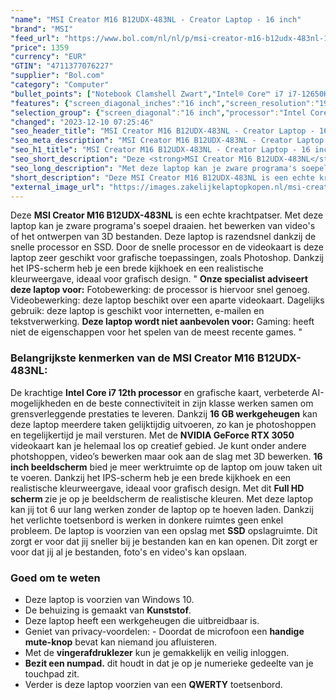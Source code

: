 ```yaml
---
"name": "MSI Creator M16 B12UDX-483NL - Creator Laptop - 16 inch"
"brand": "MSI"
"feed_url": "https://www.bol.com/nl/nl/p/msi-creator-m16-b12udx-483nl-16-fhd-144hz-i7-12650h-3050-16gb-1tb/9300000145270427"
"price": 1359
"currency": "EUR"
"GTIN": "4711377076227"
"supplier": "Bol.com"
"category": "Computer"
"bullet_points": ["Notebook Clamshell Zwart","Intel® Core™ i7 i7-12650H","40,6 cm (16\") Full HD 1920 x 1080 Pixels 16:10","16 GB DDR5-SDRAM 4800 MHz","1 TB SSD","NVIDIA GeForce RTX 3050 6 GB Intel® UHD Graphics","Wi-Fi 6 (802.11ax) Ethernet LAN 10,100,1000 Mbit/s Bluetooth 5.2","53,5 Wh 180 W","Windows 11 Home"]
"features": {"screen_diagonal_inches":"16 inch","screen_resolution":"1920 x 1080 Pixels","processor_family":"Intel® Core™ i7","memory_size":"16 GB","memory_type":"DDR5-SDRAM","total_storage_space":"1 TB","graphics_card":"NVIDIA GeForce RTX 3050","graphics_memory_size":"6 GB","operating_system":"Windows 11 Home","battery_capacity":"53,5 Wh","width":"359 mm","depth":"259 mm","height":"23,9 mm","weight":"2,26 kg","purpose_laptop":"Creative"}
"selection_group": {"screen_diagonal":"16 inch","processor":"Intel Core i7","changed_price_past_3_days":false,"product_family":"Creator"}
"changed": "2023-12-10 07:25:46"
"seo_header_title": "MSI Creator M16 B12UDX-483NL - Creator Laptop - 16 inch"
"seo_meta_description": "MSI Creator M16 B12UDX-483NL - Creator Laptop - 16 inch"
"seo_h1_title": "MSI Creator M16 B12UDX-483NL - Creator Laptop - 16 inch"
"seo_short_description": "Deze <strong>MSI Creator M16 B12UDX-483NL</strong> is een echte krachtpatser."
"seo_long_description": "Met deze laptop kan je zware programa's soepel draaien. het bewerken van video's of het ontwerpen van 3D bestanden. Deze laptop is razendsnel dankzij de snelle processor en SSD. Door de snelle processor en de videokaart is deze laptop zeer geschikt voor grafische toepassingen, zoals Photoshop. Dankzij het IPS-scherm heb je een brede kijkhoek en een realistische kleurweergave, ideaal voor grafisch design. \" <strong>Onze specialist adviseert deze laptop voor:</strong> Fotobewerking: de processor is hiervoor snel genoeg.  Videobewerking: deze laptop beschikt over een aparte videokaart.  Dagelijks gebruik: deze laptop is geschikt voor internetten, e-mailen en tekstverwerking. <strong>Deze laptop wordt niet aanbevolen voor:</strong> Gaming: heeft niet de eigenschappen voor het spelen van de meest recente games. \" <h3>Belangrijkste kenmerken van de MSI Creator M16 B12UDX-483NL:</h3> De krachtige <strong> Intel Core i7 12th processor</strong> en grafische kaart, verbeterde AI-mogelijkheden en de beste connectiviteit in zijn klasse werken samen om grensverleggende prestaties te leveren. Dankzij <strong>16 GB werkgeheugen</strong> kan deze laptop meerdere taken gelijktijdig uitvoeren, zo kan je photoshoppen en tegelijkertijd je mail versturen. Met de <strong> NVIDIA GeForce RTX 3050</strong> videokaart kan je helemaal los op creatief gebied. Je kunt onder andere photshoppen, video’s bewerken maar ook aan de slag met 3D bewerken. <strong>16 inch beeldscherm</strong> bied je meer werktruimte op de laptop om jouw taken uit te voeren. Dankzij het IPS-scherm heb je een brede kijkhoek en een realistische kleurweergave, ideaal voor grafisch design. Met dit <strong> Full HD scherm </strong>zie je op je beeldscherm de realistische kleuren. Met deze laptop kan jij tot 6 uur lang werken zonder de laptop op te hoeven laden. Dankzij het verlichte toetsenbord is werken in donkere ruimtes geen enkel probleem. De laptop is voorzien van een opslag met <strong>SSD</strong> opslagruimte. Dit zorgt er voor dat jij sneller bij je bestanden kan en kan openen. Dit zorgt er voor dat jij al je bestanden, foto's en video's kan opslaan. <h3>Goed om te weten</h3> <ul> <li>Deze laptop is voorzien van Windows 10. </li> <li>De behuizing is gemaakt van <strong>Kunststof</strong>. </li> <li>Deze laptop heeft een werkgeheugen die uitbreidbaar is. </li> <li>Geniet van privacy-voordelen: - Doordat de microfoon een <strong>handige mute-knop</strong> bevat kan niemand jou afluisteren. </li> <li>Met de <strong>vingerafdruklezer</strong> kun je gemakkelijk en veilig inloggen. </li> <li><strong>Bezit een numpad. </strong> dit houdt in dat je op je numerieke gedeelte van je touchpad zit. </li> <li>Verder is deze laptop voorzien van een <strong>QWERTY</strong> toetsenbord. </li> </ul>"
"short_description": "Deze MSI Creator M16 B12UDX-483NL is een echte krachtpatser. Met deze laptop kan je zware programa's soepel draaien. het bewerken van video's of het ontwerpen van 3D bestanden. Deze laptop is razendsnel dankzij de snelle processor en SSD. Door de snelle processor en de videokaart is deze laptop zeer geschikt voor grafische toepassingen, zoals Photoshop. Dankzij het IPS-scherm heb je een brede kijkhoek en een realistische kleurweergave, ideaal voor grafisch design. \" Onze specialist adviseert deze laptop voor: Fotobewerking: de processor is hiervoor snel genoeg. Videobewerking: deze laptop beschikt over een aparte videokaart. Dagelijks gebruik: deze laptop is geschikt voor internetten, e-mailen en tekstverwerking. Deze laptop wordt niet aanbevolen voor: Gaming: heeft niet de eigenschappen voor het spelen van de meest recente games. \" Belangrijkste kenmerken van de MSI Creator M16 B12UDX-483NL: De krachtige Intel Core i7 12th processor en grafische kaart, verbeterde AI-mogelijkheden en de beste connectiviteit in zijn klasse werken samen om grensverleggende prestaties te leveren. Dankzij 16 GB werkgeheugen kan deze laptop meerdere taken gelijktijdig uitvoeren, zo kan je photoshoppen en tegelijkertijd je mail versturen. Met de NVIDIA GeForce RTX 3050 videokaart kan je helemaal los op creatief gebied. Je kunt onder andere photshoppen, video’s bewerken maar ook aan de slag met 3D bewerken. 16 inch beeldscherm bied je meer werktruimte op de laptop om jouw taken uit te voeren. Dankzij het IPS-scherm heb je een brede kijkhoek en een realistische kleurweergave, ideaal voor grafisch design. Met dit Full HD scherm zie je op je beeldscherm de realistische kleuren. Met deze laptop kan jij tot 6 uur lang werken zonder de laptop op te hoeven laden. Dankzij het verlichte toetsenbord is werken in donkere ruimtes geen enkel probleem. De laptop is voorzien van een opslag met SSD opslagruimte. Dit zorgt er voor dat jij sneller bij je bestanden kan en kan openen. Dit zorgt er voor dat jij al je bestanden, foto's en video's kan opslaan. Goed om te weten Deze laptop is voorzien van Windows 10. De behuizing is gemaakt van Kunststof. Deze laptop heeft een werkgeheugen die uitbreidbaar is. Geniet van privacy-voordelen: - Doordat de microfoon een handige mute-knop bevat kan niemand jou afluisteren. Met de vingerafdruklezer kun je gemakkelijk en veilig inloggen. Bezit een numpad. dit houdt in dat je op je numerieke gedeelte van je touchpad zit. Verder is deze laptop voorzien van een QWERTY toetsenbord."
"external_image_url": "https://images.zakelijkelaptopkopen.nl/msi-creator-m16-b12udx-483nl-16-fhd-144hz-i7-12650h-3050-16gb-1tb.webp"
---
```


Deze <strong>MSI Creator M16 B12UDX-483NL</strong> is een echte krachtpatser. Met deze laptop kan je zware programa's soepel draaien. het bewerken van video's of het ontwerpen van 3D bestanden. Deze laptop is razendsnel dankzij de snelle processor en SSD. Door de snelle processor en de videokaart is deze laptop zeer geschikt voor grafische toepassingen, zoals Photoshop. Dankzij het IPS-scherm heb je een brede kijkhoek en een realistische kleurweergave, ideaal voor grafisch design. " <strong>Onze specialist adviseert deze laptop voor:</strong>  Fotobewerking: de processor is hiervoor snel genoeg.  Videobewerking: deze laptop beschikt over een aparte videokaart.  Dagelijks gebruik: deze laptop is geschikt voor internetten, e-mailen en tekstverwerking. <strong>Deze laptop wordt niet aanbevolen voor:</strong>  Gaming: heeft niet de eigenschappen voor het spelen van de meest recente games. " <h3>Belangrijkste kenmerken van de MSI Creator M16 B12UDX-483NL:</h3> De krachtige <strong> Intel Core i7 12th processor</strong> en grafische kaart, verbeterde AI-mogelijkheden en de beste connectiviteit in zijn klasse werken samen om grensverleggende prestaties te leveren. Dankzij <strong>16 GB werkgeheugen</strong> kan deze laptop meerdere taken gelijktijdig uitvoeren, zo kan je photoshoppen en tegelijkertijd je mail versturen. Met de <strong> NVIDIA GeForce RTX 3050</strong> videokaart kan je helemaal los op creatief gebied. Je kunt onder andere photshoppen, video’s bewerken maar ook aan de slag met 3D bewerken. <strong>16 inch beeldscherm</strong> bied je meer werktruimte op de laptop om jouw taken uit te voeren. Dankzij het IPS-scherm heb je een brede kijkhoek en een realistische kleurweergave, ideaal voor grafisch design. Met dit <strong> Full HD scherm </strong>zie je op je beeldscherm de realistische kleuren. Met deze laptop kan jij tot 6 uur lang werken zonder de laptop op te hoeven laden. Dankzij het verlichte toetsenbord is werken in donkere ruimtes geen enkel probleem. De laptop is voorzien van een opslag met <strong>SSD</strong> opslagruimte. Dit zorgt er voor dat jij sneller bij je bestanden kan en kan openen. Dit zorgt er voor dat jij al je bestanden, foto's en video's kan opslaan. <h3>Goed om te weten</h3> <ul> <li>Deze laptop is voorzien van Windows 10. </li> <li>De behuizing is gemaakt van <strong>Kunststof</strong>.</li> <li>Deze laptop heeft een werkgeheugen die uitbreidbaar is.</li> <li>Geniet van privacy-voordelen: - Doordat de microfoon een <strong>handige mute-knop</strong> bevat kan niemand jou afluisteren.</li> <li>Met de <strong>vingerafdruklezer</strong> kun je gemakkelijk en veilig inloggen. </li> <li><strong>Bezit een numpad.</strong> dit houdt in dat je op je numerieke gedeelte van je touchpad zit.</li> <li>Verder is deze laptop voorzien van een <strong>QWERTY</strong> toetsenbord.</li> </ul>